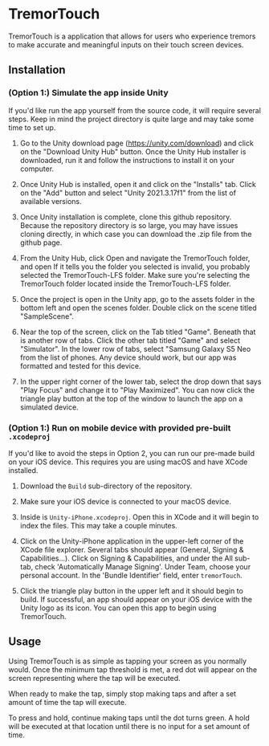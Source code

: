 # TremorTouch

TremorTouch is a application that allows for users who experience tremors to make accurate and meaningful inputs on their touch screen devices. 

## Installation
### (Option 1:) Simulate the app inside Unity
If you'd like run the app yourself from the source code, it will require several steps. Keep in mind the project directory is quite large and may take some time to set up.

1. Go to the Unity download page (https://unity.com/download) and click on the "Download Unity Hub" button. Once the Unity Hub installer is downloaded, run it and follow the instructions to install it on your computer.

2. Once Unity Hub is installed, open it and click on the "Installs" tab. Click on the "Add" button and select "Unity 2021.3.17f1" from the list of available versions.

3. Once Unity installation is complete, clone this github repository. Because the repository directory is so large, you may have issues cloning directly, in which case you can download the .zip file from the github page.
	
4. From the Unity Hub, click Open and navigate the TremorTouch folder, and open If it tells you the folder you selected is invalid, you probably selected the TremorTouch-LFS folder. Make sure you're selecting the TremorTouch folder located inside the TremorTouch-LFS folder.

5. Once the project is open in the Unity app, go to the assets folder in the bottom left and open the scenes folder. Double click on the scene titled "SampleScene".

6. Near the top of the screen, click on the Tab titled "Game". Beneath that is another row of tabs. Click the other tab titled "Game" and select "Simulator". In the lower row of tabs, select "Samsung Galaxy S5 Neo from the list of phones. Any device should work, but our app was formatted and tested for this device.

7. In the upper right corner of the lower tab, select the drop down that says "Play Focus" and change it to "Play Maximized". You can now click the triangle play button at the top of the window to launch the app on a simulated device.

### (Option 1:) Run on mobile device with provided pre-built `.xcodeproj`
If you'd like to avoid the steps in Option 2, you can run our pre-made build on your iOS device. This requires you are using macOS and have XCode installed.

1. Download the `Build` sub-directory of the repository.

2. Make sure your iOS device is connected to your macOS device.

3. Inside is `Unity-iPhone.xcodeproj`. Open this in XCode and it will begin to index the files. This may take a couple minutes.

4. Click on the Unity-iPhone application in the upper-left corner of the XCode file explorer. Several tabs should appear (General, Signing & Capabilities...). Click on Signing & Capabilities, and under the All sub-tab, check 'Automatically Manage Signing'. Under Team, choose your personal account. In the 'Bundle Identifier' field, enter `tremorTouch`.

5. Click the triangle play button in the upper left and it should begin to build. If successful, an app should appear on your iOS device with the Unity logo as its icon. You can open this app to begin using TremorTouch.

## Usage

Using TremorTouch is as simple as tapping your screen as you normally would. Once the minimum tap threshold is met, a red dot will appear on the screen representing where the tap will be executed.

When ready to make the tap, simply stop making taps and after a set amount of time the tap will execute.

To press and hold, continue making taps until the dot turns green. A hold will be executed at that location until there is no input for a set amount of time.
